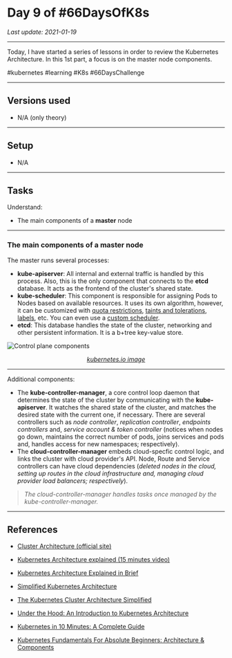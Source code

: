 # Day 9 of #66DaysOfK8s

_Last update: 2021-01-19_

---

Today, I have started a series of lessons in order to review the Kubernetes Architecture.
In this 1st part, a focus is on the master node components.

#kubernetes #learning #K8s #66DaysChallenge

---

## Versions used

* N/A (only theory)

---

## Setup

* N/A

---

## Tasks

Understand:

* The main components of a **master** node

---

### The main components of a master node

The master runs several processes:

* **kube-apiserver**: All internal and external traffic is handled by this process. Also, this is the only component that connects to the **etcd** database. It acts as the frontend of the cluster's shared state.
* **kube-scheduler**: This component is responsible for assigning Pods to Nodes based on available resources. It uses its own algorithm, however, it can be customized with [quota restrictions](https://kubernetes.io/docs/concepts/policy/resource-quotas), [taints and tolerations](https://kubernetes.io/docs/concepts/scheduling-eviction/taint-and-toleration/), [labels](https://kubernetes.io/docs/concepts/overview/working-with-objects/labels/), etc. You can even use a [custom scheduler](https://kubernetes.io/docs/tasks/extend-kubernetes/configure-multiple-schedulers/).
* **etcd**: This database handles the state of the cluster, networking and other persistent information. It is a b+tree key-value store.

![Control plane components](https://d33wubrfki0l68.cloudfront.net/2475489eaf20163ec0f54ddc1d92aa8d4c87c96b/e7c81/images/docs/components-of-kubernetes.svg)

<div align="center" ><i><a target="_blank"  href="https://kubernetes.io/docs/concepts/overview/components/">kubernetes.io image</a></i></div>


---

Additional components:

* The **kube-controller-manager**, a core control loop daemon that determines the state of the cluster by communicating with the **kube-apiserver**. It watches the shared state of the cluster, and matches the desired state with the current one, if necessary. There are several controllers such as _node controller_, _replication controller_, _endpoints controllers_ and, _service account & token controller_ (notices when nodes go down, maintains the correct number of pods, joins services and pods and, handles access for new namespaces; respectively).
* The **cloud-controller-manager** embeds cloud-specfic control logic, and links the cluster with cloud provider's API. Node, Route and Service controllers can have cloud dependencies (_deleted nodes in the cloud, setting up routes in the cloud infrastructure and, managing cloud provider load balancers; respectively_).

> _The cloud-controller-manager handles tasks once managed by the _kube-controller-manager_._

---

## References

* [Cluster Architecture (official site)](https://kubernetes.io/docs/concepts/overview/components/)
* [Kubernetes Architecture explained (15 minutes video)](https://www.youtube.com/watch?v=umXEmn3cMWY&ab_channel=TechWorldwithNana)

* [Kubernetes Architecture Explained in Brief](https://medium.com/swlh/kubernetes-architecture-explained-in-brief-6a07f59193e)

* [Simplified Kubernetes Architecture](https://medium.com/@mohan08p/simplified-kubernetes-architecture-3febe12480eb)

* [The Kubernetes Cluster Architecture Simplified](https://medium.com/dev-genius/the-kubernetes-cluster-architecture-simplified-3c4a5fb41449)

* [Under the Hood: An Introduction to Kubernetes Architecture](https://medium.com/@yashbindlish1/under-the-hood-an-introduction-to-kubernetes-architecture-bb9d8599f837)

* [Kubernetes in 10 Minutes: A Complete Guide](https://medium.com/faun/kubernetes-in-10-minutes-a-complete-guide-a9230124a02c)

* [Kubernetes Fundamentals For Absolute Beginners: Architecture & Components](https://medium.com/the-programmer/kubernetes-fundamentals-for-absolute-beginners-architecture-components-1f7cda8ea536)
